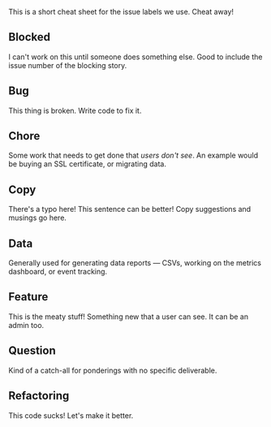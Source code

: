 This is a short cheat sheet for the issue labels we use. Cheat away!

Blocked
-------
I can't work on this until someone does something else. Good to include the issue number of the blocking story.

Bug
-------
This thing is broken. Write code to fix it.

Chore
-------
Some work that needs to get done that *users don't see*. An example would be buying an SSL certificate, or migrating data.

Copy
-------
There's a typo here! This sentence can be better! Copy suggestions and musings go here.

Data
-------
Generally used for generating data reports –– CSVs, working on the metrics dashboard, or event tracking.

Feature
-------
This is the meaty stuff! Something new that a user can see. It can be an admin too.

Question
-------
Kind of a catch-all for ponderings with no specific deliverable.

Refactoring
-------
This code sucks! Let's make it better.

